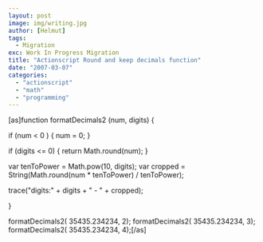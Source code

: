 ```yaml
---
layout: post
image: img/writing.jpg
author: [Helmut]
tags:
  - Migration
exc: Work In Progress Migration
title: "Actionscript Round and keep decimals function"
date: "2007-03-07"
categories: 
  - "actionscript"
  - "math"
  - "programming"
---
```


\[as\]function formatDecimals2 (num, digits) {

if (num < 0 ) { num = 0; }

if (digits <= 0) { return Math.round(num); }

var tenToPower = Math.pow(10, digits); var cropped = String(Math.round(num \* tenToPower) / tenToPower);

trace("digits:" + digits + " - " + cropped);

}

formatDecimals2( 35435.234234, 2); formatDecimals2( 35435.234234, 3); formatDecimals2( 35435.234234, 4);\[/as\]
